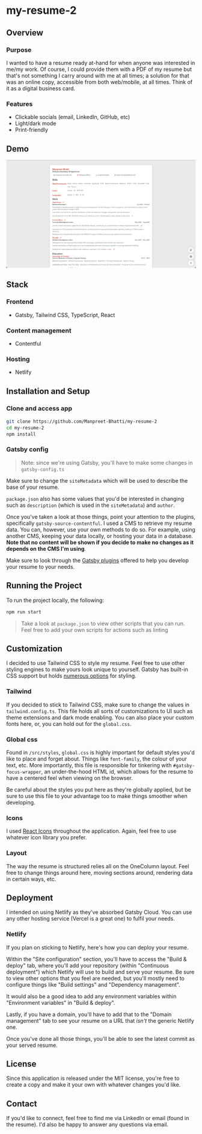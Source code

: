 # my-resume-2

## Overview

### Purpose

I wanted to have a resume ready at-hand for when anyone was interested in me/my work. Of course, I could provide them with a PDF of my resume but that's not something I carry around with me at all times; a solution for that was an online copy, accessible from both web/mobile, at all times. Think of it as a digital business card.

### Features

- Clickable socials (email, LinkedIn, GitHub, etc)
- Light/dark mode
- Print-friendly

## Demo

![A preview of how a sample resume would look like](./static/demo.png)

## Stack

### Frontend

- Gatsby, Tailwind CSS, TypeScript, React

### Content management

- Contentful

### Hosting

- Netlify

## Installation and Setup

### Clone and access app

```bash
git clone https://github.com/Manpreet-Bhatti/my-resume-2
cd my-resume-2
npm install
```

### Gatsby config

> Note: since we're using Gatsby, you'll have to make some changes in `gatsby-config.ts`

Make sure to change the `siteMetadata` which will be used to describe the base of your resume.

`package.json` also has some values that you'd be interested in changing such as `description` (which is used in the `siteMetadata`) and `author`.

Once you've taken a look at those things, point your attention to the plugins, specifically `gatsby-source-contentful`. I used a CMS to retrieve my resume data. You can, however, use your own methods to do so. For example, using another CMS, keeping your data locally, or hosting your data in a database. **Note that no content will be shown if you decide to make no changes as it depends on the CMS I'm using**.

Make sure to look through the [Gatsby plugins](https://www.gatsbyjs.com/plugins) offered to help you develop your resume to your needs.

## Running the Project

To run the project locally, the following:

```bash
npm run start
```

> Take a look at `package.json` to view other scripts that you can run. Feel free to add your own scripts for actions such as linting

## Customization

I decided to use Tailwind CSS to style my resume. Feel free to use other styling engines to make yours look unique to yourself. Gatsby has built-in CSS support but holds [numerous options](https://www.gatsbyjs.com/docs/how-to/styling/built-in-css/) for styling.

### Tailwind

If you decided to stick to Tailwind CSS, make sure to change the values in `tailwind.config.ts`. This file holds all sorts of customizations to UI such as theme extensions and dark mode enabling. You can also place your custom fonts here, or, you can hold out for the `global.css`.

### Global css

Found in `/src/styles`, `global.css` is highly important for default styles you'd like to place and forget about. Things like `font-family`, the colour of your text, etc. More importantly, this file is responsible for tinkering with `#gatsby-focus-wrapper`, an under-the-hood HTML id, which allows for the resume to have a centered feel when viewing on the browser.

Be careful about the styles you put here as they're globally applied, but be sure to use this file to your advantage too to make things smoother when developing.

### Icons

I used [React Icons](https://react-icons.github.io/react-icons/) throughout the application. Again, feel free to use whatever icon library you prefer.

### Layout

The way the resume is structured relies all on the OneColumn layout. Feel free to change things around here, moving sections around, rendering data in certain ways, etc.

## Deployment

I intended on using Netlify as they've absorbed Gatsby Cloud. You can use any other hosting service (Vercel is a great one) to fulfil your needs.

### Netlify

If you plan on sticking to Netlify, here's how you can deploy your resume.

Within the "Site configuration" section, you'll have to access the "Build & deploy" tab, where you'll add your repository (within "Continuous deployment") which Netlify will use to build and serve your resume. Be sure to view other options that you feel are needed, but you'll mostly need to configure things like "Build settings" and "Dependency management".

It would also be a good idea to add any environment variables within "Environment variables" in "Build & deploy".

Lastly, if you have a domain, you'll have to add that to the "Domain management" tab to see your resume on a URL that _isn't_ the generic Netlify one.

Once you've done all those things, you'll be able to see the latest commit as your served resume.

## License

Since this application is released under the MIT license, you're free to create a copy and make it your own with whatever changes you'd like.

## Contact

If you'd like to connect, feel free to find me via LinkedIn or email (found in the resume). I'd also be happy to answer any questions via email.
